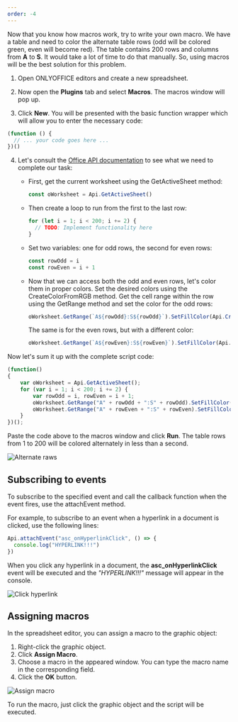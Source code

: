 ```yaml
---
order: -4
---
```


Now that you know how macros work, try to write your own macro. We have a table and need to color the alternate table rows (odd will be colored green, even will become red). The table contains 200 rows and columns from **A** to **S**. It would take a lot of time to do that manually. So, using macros will be the best solution for this problem.

1. Open ONLYOFFICE editors and create a new spreadsheet.

2. Now open the **Plugins** tab and select **Macros**. The macros window will pop up.

3. Click **New**. You will be presented with the basic function wrapper which will allow you to enter the necessary code:

<!-- This code is related to macros. -->
<!-- eslint-skip -->
   ``` javascript
   (function () {
     // ... your code goes here ...
   })()
   ```

4. Let's consult the [Office API documentation](../../../Office%20API/Office%20API/Spreadsheet%20API/index.md) to see what we need to complete our task:

   * First, get the current worksheet using the GetActiveSheet method:

     ``` javascript
     const oWorksheet = Api.GetActiveSheet()
     ```

   * Then create a loop to run from the first to the last row:

     ``` javascript
     for (let i = 1; i < 200; i += 2) {
       // TODO: Implement functionality here
     }
     ```

   * Set two variables: one for odd rows, the second for even rows:

     ``` javascript
     const rowOdd = i
     const rowEven = i + 1
     ```

   * Now that we can access both the odd and even rows, let's color them in proper colors. Set the desired colors using the CreateColorFromRGB method. Get the cell range within the row using the GetRange method and set the color for the odd rows:

     ``` javascript
     oWorksheet.GetRange(`A${rowOdd}:S${rowOdd}`).SetFillColor(Api.CreateColorFromRGB(138, 181, 155))
     ```

     The same is for the even rows, but with a different color:

     ``` javascript
     oWorksheet.GetRange(`A${rowEven}:S${rowEven}`).SetFillColor(Api.CreateColorFromRGB(216, 227, 220))
     ```

Now let's sum it up with the complete script code:

<!-- This code is related to macros. -->
<!-- eslint-skip -->
``` javascript
(function()
{
    var oWorksheet = Api.GetActiveSheet();
    for (var i = 1; i < 200; i += 2) {
        var rowOdd = i, rowEven = i + 1;
        oWorksheet.GetRange("A" + rowOdd + ":S" + rowOdd).SetFillColor(Api.CreateColorFromRGB(138, 181, 155));
        oWorksheet.GetRange("A" + rowEven + ":S" + rowEven).SetFillColor(Api.CreateColorFromRGB(216, 227, 220));
    }
})();
```

Paste the code above to the macros window and click **Run**. The table rows from 1 to 200 will be colored alternately in less than a second.

![Alternate raws](/assets/images/plugins/alternate-raws.png)

## Subscribing to events

To subscribe to the specified event and call the callback function when the event fires, use the attachEvent method.

For example, to subscribe to an event when a hyperlink in a document is clicked, use the following lines:

``` javascript
Api.attachEvent("asc_onHyperlinkClick", () => {
  console.log("HYPERLINK!!!")
})
```

When you click any hyperlink in a document, the **asc\_onHyperlinkClick** event will be executed and the *"HYPERLINK!!!"* message will appear in the console.

![Click hyperlink](/assets/images/plugins/click-hyperlink.png)

## Assigning macros

In the spreadsheet editor, you can assign a macro to the graphic object:

1. Right-click the graphic object.
2. Click **Assign Macro**.
3. Choose a macro in the appeared window. You can type the macro name in the corresponding field.
4. Click the **OK** button.

![Assign macro](/assets/images/plugins/assign-macro.png)

To run the macro, just click the graphic object and the script will be executed.
